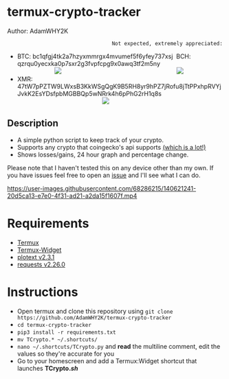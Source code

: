 # termux-crypto-tracker
Author: AdamWHY2K

                                      Not expected, extremely appreciated:
* BTC: bc1qfgj4tk2a7hzyxmmrgx4mvumef5f6yfey737xsj    BCH: qzrqu0yecxka0p7sxr2g3fvpfcpg9x0awq3tf2m5ny   
                      <img src="https://user-images.githubusercontent.com/68286215/130465610-63a93f21-4c79-4de4-a1ee-2aeb6ed17a9a.png">                                                                    <img src="https://user-images.githubusercontent.com/68286215/130466304-f6b50ae3-2bf4-40df-bf6d-3adf95f2ec67.png">
* XMR: 47tW7pPZTW9LWxsB3KkWSgQgK9B5RH8yr9hPZ7jRofu8jTtPPxhpRVYjJvkK2EsYDsfpbMGBBQp5wNRrk4h6pPhG2rH1q8s
                                                  <img src="https://user-images.githubusercontent.com/68286215/130466563-1ad94060-fd62-4c87-ad3b-728858f8dcea.png">

## Description
* A simple python script to keep track of your crypto.
* Supports any crypto that coingecko's api supports [(which is a lot!)](https://api.coingecko.com/api/v3/coins/list)
* Shows losses/gains, 24 hour graph and percentage change.

Please note that I haven't tested this on any device other than my own. If you have issues feel free to open an [issue](https://github.com/AdamWHY2K/termux-crypto-tracker/issues/new) and I'll see what I can do.

https://user-images.githubusercontent.com/68286215/140621241-20d5ca13-e7e0-4f31-ad21-a2da15f1607f.mp4

# Requirements
* [Termux](https://github.com/termux/termux-app)
* [Termux-Widget](https://github.com/termux/termux-widget)
* [plotext v2.3.1](https://pypi.org/project/plotext/)
* [requests v2.26.0](https://pypi.org/project/requests/)

# Instructions
* Open termux and clone this repository using `git clone https://github.com/AdamWHY2K/termux-crypto-tracker`
* `cd termux-crypto-tracker`
* `pip3 install -r requirements.txt`
* `mv TCrypto.* ~/.shortcuts/`
* `nano ~/.shortcuts/TCrypto.py` and **read** the multiline comment, edit the values so they're accurate for you
* Go to your homescreen and add a Termux:Widget shortcut that launches **TCrypto.*sh***
